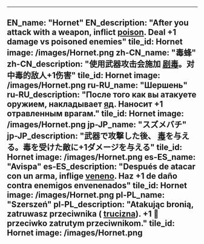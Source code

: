 ---

EN_name: "Hornet"
EN_description: "After you attack with a weapon, inflict  <u>poison</u>. Deal +1 damage vs poisoned enemies"
tile_id: Hornet
image: /images/Hornet.png
zh-CN_name: "毒蜂"
zh-CN_description: "使用武器攻击会施加 <u>剧毒</u>。对中毒的敌人+1伤害"
tile_id: Hornet
image: /images/Hornet.png
ru-RU_name: "Шершень"
ru-RU_description: "После того как вы атакуете оружием, накладывает  <u>яд</u>. Наносит +1 отравленным врагам."
tile_id: Hornet
image: /images/Hornet.png
jp-JP_name: "スズメバチ"
jp-JP_description: "武器で攻撃した後、 <u>毒</u>を与える。毒を受けた敵に+1ダメージを与える"
tile_id: Hornet
image: /images/Hornet.png
es-ES_name: "Avispa"
es-ES_description: "Después de atacar con un arma, inflige  <u>veneno</u>. Haz +1 de daño contra enemigos envenenados"
tile_id: Hornet
image: /images/Hornet.png
pl-PL_name: "Szerszeń"
pl-PL_description: "Atakując bronią, zatruwasz przeciwnika ( <u>trucizna</u>). +1 🔸 przeciwko zatrutym przeciwnikom."
tile_id: Hornet
image: /images/Hornet.png
---